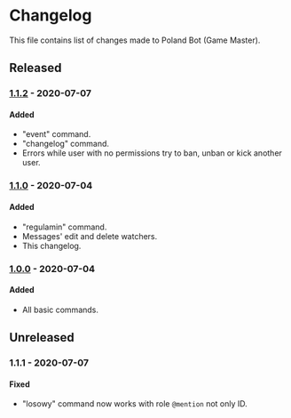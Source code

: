 # Changelog

This file contains list of changes made to Poland Bot (Game Master).

## Released

### [1.1.2] - 2020-07-07
#### Added
- "event" command.
- "changelog" command.
- Errors while user with no permissions try to ban, unban or kick another user.

### [1.1.0] - 2020-07-04
#### Added
- "regulamin" command.
- Messages' edit and delete watchers.
- This changelog.

### [1.0.0] - 2020-07-04
#### Added
- All basic commands.

## Unreleased

### 1.1.1 - 2020-07-07
#### Fixed
- "losowy" command now works with role `@mention` not only ID.

[1.1.2]: https://github.com/AnonymousX86/poland-bot/releases/tag/v1.1.2
[1.1.0]: https://github.com/AnonymousX86/poland-bot/releases/tag/v1.1.0
[1.0.0]: https://github.com/AnonymousX86/poland-bot/releases/tag/v1.0.0
